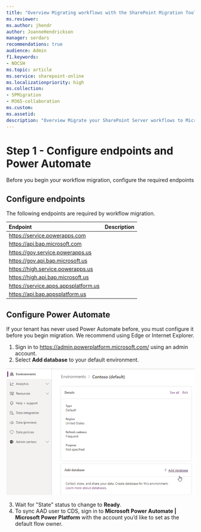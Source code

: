 ```yaml
---
title: "Overview Migrating workflows with the SharePoint Migration Tool (SPMT)"
ms.reviewer: 
ms.author: jhendr
author: JoanneHendrickson
manager: serdars
recommendations: true
audience: Admin
f1.keywords:
- NOCSH
ms.topic: article
ms.service: sharepoint-online
ms.localizationpriority: high
ms.collection:
- SPMigration
- M365-collaboration
ms.custom: 
ms.assetid: 
description: "Overview Migrate your SharePoint Server workflows to Microsoft 365 using the SharePoint Migration Tool (SPMT)"
---
```


# Step 1 - Configure endpoints and Power Automate

Before you begin your workflow migration, configure the required endpoints

## Configure endpoints

The following endpoints are required by workflow migration.

|Endpoint|Description|
|:-----|:-----|
|https://service.powerapps.com ||
|https://api.bap.microsoft.com||
|https://gov.service.powerapps.us||
|https://gov.api.bap.microsoft.us||
|https://high.service.powerapps.us||
|https://high.api.bap.microsoft.us||
|https://service.apps.appsplatform.us||
|https://api.bap.appsplatform.us||



## Configure Power Automate 

If your tenant has never used Power Automate before, you must configure it before you begin migration. We recommend using Edge or Internet Explorer.

1.	Sign in to https://admin.powerplatform.microsoft.com/ using an admin account.
2.	Select **Add database** to your default environment.

![Add powerautomate database](media/spmt-add-powerautomate-db.png)

3.	Wait for "State" status to change to **Ready**.
4.	To sync AAD user to CDS, sign in to **Microsoft Power Automate | Microsoft Power Platform** with the account you’d like to set as the default flow owner.